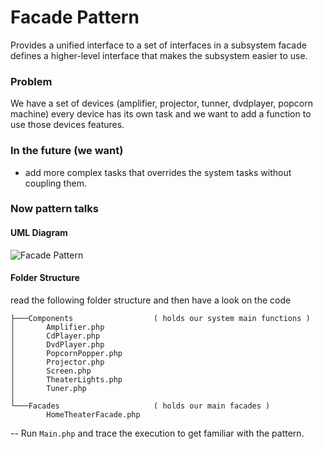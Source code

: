 # Facade Pattern
Provides a unified interface to a set of interfaces in a subsystem facade defines a higher-level interface that makes the subsystem easier to use.

### Problem
We have a set of devices (amplifier, projector, tunner, dvdplayer, popcorn machine) every device has its own task and we want to add a function to use those devices features.

### In the future (we want)
- add more complex tasks that overrides the system tasks without coupling them.

### Now pattern talks

#### UML Diagram
![Facade Pattern](http://blog.lukaszewski.it/wp-content/uploads/2013/08/facade_and_the_principle_of_least_knowledge.png)
#### Folder Structure
read the following folder structure and then have a look on the code
```
├───Components                  ( holds our system main functions )
│       Amplifier.php
│       CdPlayer.php
│       DvdPlayer.php
│       PopcornPopper.php
│       Projector.php
│       Screen.php
│       TheaterLights.php
│       Tuner.php
│
└───Facades                     ( holds our main facades )
        HomeTheaterFacade.php
```

-- Run `Main.php` and trace the execution to get familiar with the pattern.